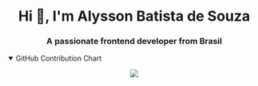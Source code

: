<h1 align="center">Hi 👋, I'm Alysson Batista de Souza</h1>
<h3 align="center">A passionate frontend developer from Brasil</h3>

 



<details open>
<summary>GitHub Contribution Chart</summary>
<p align="center">
    <img src="https://github-readme-activity-graph.vercel.app/graph?username=AlyssonBatista&theme=github-compact&area=true&hide_border=true&custom_title=Contribution%20Graph&bg_color=000000&color=C2FFC7&line=CB9DF0&point=C2FFC7&area_color=CB9DF0" />
</p>
</details>
